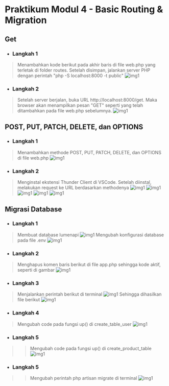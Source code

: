# Praktikum Modul 4 - Basic Routing & Migration

## Get
* ### Langkah 1
> Menambahkan kode berikut pada akhir baris di file web.php yang terletak di folder routes. Setelah disimpan, jalankan server PHP dengan perintah "php -S localhost:8000 -t public"
![img1](../screenshot/4-1a.png)
* ### Langkah 2
> Setelah server berjalan, buka URL http://localhost:8000/get. Maka browser akan menampilkan pesan "GET" seperti yang telah ditambahkan pada file web.php sebelumnya.
![img1](../screenshot/4-1a2.png)

## POST, PUT, PATCH, DELETE, dan OPTIONS
* ### Langkah 1
> Menambahkan methode POST, PUT, PATCH, DELETE, dan OPTIONS di file web.php
![img1](../screenshot/4-1b.png)
* ### Langkah 2
> Menginstal ekstensi Thunder Client di VSCode. Setelah diinstal, melakukan request ke URL berdasarkan methodenya
![img1](../screenshot/4-1bput.png)
![img1](../screenshot/4-1bpost.png)
![img1](../screenshot/4-1bpatch.png)
![img1](../screenshot/4-1bdel.png)
![img1](../screenshot/4-1bopt.png)

## Migrasi Database
* ### Langkah 1
> Membuat database lumenapi
![img1](../screenshot/4-1c.png)
> Mengubah konfigurasi database pada file .env
![img1](../screenshot/4-1c2.png)
* ### Langkah 2
> Menghapus komen baris berikut di file app.php sehingga kode aktif, seperti di gambar
![img1](../screenshot/4-1c3.png)
* ### Langkah 3
> Menjalankan perintah berikut di terminal
![img1](../screenshot/4-1c4.png)
> Sehingga dihasilkan file berikut
![img1](../screenshot/4-1c4b.png)
* ### Langkah 4
> Mengubah code pada fungsi up() di create_table_user
![img1](../screenshot/4-1c5.png)
* ### Langkah 5
> > Mengubah code pada fungsi up() di create_product_table
![img1](../screenshot/4-1c6.png)
* ### Langkah 5
> > Mengubah perintah php artisan migrate di terminal
![img1](../screenshot/4-1c7.png)


